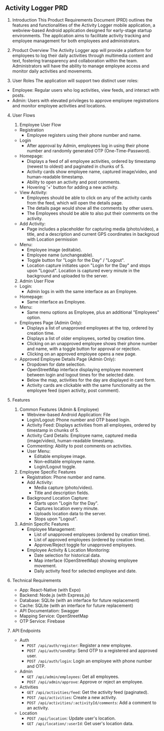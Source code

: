 ## Activity Logger PRD

1. Introduction
This Product Requirements Document (PRD) outlines the features and functionalities of the Activity Logger mobile application, a webview-based Android application designed for early-stage startup environments. The application aims to facilitate activity tracking and employee management for both employees and administrators.

2. Product Overview
The Activity Logger app will provide a platform for employees to log their daily activities through multimedia content and text, fostering transparency and collaboration within the team. Administrators will have the ability to manage employee access and monitor daily activities and movements.

3. User Roles
The application will support two distinct user roles:
* Employee: Regular users who log activities, view feeds, and interact with posts.
* Admin: Users with elevated privileges to approve employee registrations and monitor employee activities and locations.

4. User Flows
    1.  Employee User Flow
    *   Registration
        *   Employee registers using their phone number and name.
    *   Login
        *   After approval by Admin, employees log in using their phone number and randomly generated OTP (One-Time-Password).
    *   Homepage:
        *   Displays a feed of all employee activities, ordered by timestamp (newest to oldest) and paginated in chunks of 5.
        *   Activity cards show employee name, captured image/video, and human-readable timestamp.
        *   Ability to open an activity and post comments.
        *   Hovering '+' button for adding a new activity.
    *   View Activity:
        *   Employees should be able to click on any of the activity cards from the feed, which will open the details page.
        *   The details page would show all the comments by other users.
        *   The Employees should be able to also put their comments on the activity.
    *   Add Activity:
        *   Page includes a placeholder for capturing media (photo/video), a title, and a description and current GPS coordinates in backgroud with Location permission 
    *   Menu:
        *   Employee image (editable).
        *   Employee name (unchangeable).
        *   Toggle button for "Login for the Day" / "Logout".
        *   Location capture initiates upon "Login for the Day" and stops upon "Logout". Location is captured every minute in the background and uploaded to the server.
    2.  Admin User Flow
    *   Login:
        *   Admin logs in with the same interface as an Employee.
    *   Homepage:
        *   Same interface as Employee.
    *   Menu:
        *   Same menu options as Employee, plus an additional "Employees" option.
    *   Employees Page (Admin Only):
        *   Displays a list of unapproved employees at the top, ordered by creation time.
        *   Displays a list of older employees, sorted by creation time.
        *   Clicking on an unapproved employee shows their phone number and name, with a toggle button for approval or rejection.
        *   Clicking on an approved employee opens a new page.
    *   Approved Employee Details Page (Admin Only):
        *   Dropdown for date selection.
        *   OpenStreetMap interface displaying employee movement between login and logout times for the selected date.
        *   Below the map, activities for the day are displayed in card form.
        *   Activity cards are clickable with the same functionality as the employee feed (open activity, post comment).

5. Features
    1.  Common Features (Admin & Employee)
        *   Webview-based Android Application: File
        *   Login/Logout: Phone number and OTP based login.
        *   Activity Feed: Displays activities from all employees, ordered by timestamp in chunks of 5.
        *   Activity Card Details: Employee name, captured media (image/video), human-readable timestamp.
        *   Commenting: Ability to post comments on activities.
        *   User Menu:
            *   Editable employee image.
            *   Non-editable employee name.
            *   Login/Logout toggle.
    2.  Employee Specific Features
        *   Registration: Phone number and name.
        *   Add Activity:
            *   Media capture (photo/video).
            *   Title and description fields.
        *   Background Location Capture:
            *   Starts upon "Login for the Day".
            *   Captures location every minute.
            *   Uploads location data to the server.
            *   Stops upon "Logout".
    3.  Admin Specific Features
        *   Employee Management:
            *   List of unapproved employees (ordered by creation time).
            *   List of approved employees (ordered by creation time).
            *   Approve/Reject toggle for unapproved employees.
        *   Employee Activity & Location Monitoring:
            *   Date selection for historical data.
            *   Map interface (OpenStreetMap) showing employee movement.
            *   Daily activity feed for selected employee and date.

6. Technical Requirements
    *   App: React-Native (with Expo)
    *   Backend: Node.js (with Express.js)
    *   Database: SQLite (with an interface for future replacement)
    *   Cache: SQLite (with an interface for future replacement)
    *   API Documentation: Swagger
    *   Mapping Service: OpenStreetMap
    *   OTP Service: Firebase

7. API Endpoints
    *   Auth
        *   `POST /api/auth/register`: Register a new employee.
        *   `POST /api/auth/sendOtp`: Send OTP to a registered and approved user.
        *   `POST /api/auth/login`: Login an employee with phone number and OTP.
    *   Admin
        *   `GET /api/admin/employees`: Get all employees.
        *   `POST /api/admin/approve`: Approve or reject an employee.
    *   Activities
        *   `GET /api/activities/feed`: Get the activity feed (paginated).
        *   `POST /api/activities`: Create a new activity.
        *   `POST /api/activities/:activityId/comments`: Add a comment to an activity.
    *   Location
        *   `POST /api/location`: Update user's location.
        *   `GET /api/location/:userId`: Get user's location data.